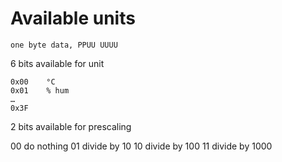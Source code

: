 # Available units

    one byte data, PPUU UUUU

6 bits available for unit

    0x00    °C
    0x01    % hum
    …
    0x3F

2 bits available for prescaling

   00   do nothing
   01   divide by 10
   10   divide by 100
   11   divide by 1000
